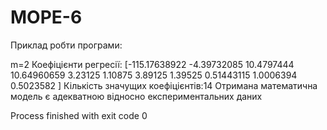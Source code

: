 # MOPE-6

Приклад робти програми:

m=2
Коефіцієнти регресії:
[-115.17638922   -4.39732085   10.4797444    10.64960659    3.23125
    1.10875       3.89125       1.39525       0.51443115    1.0006394
    0.5023582 ]
Кількість значущих коефіцієнтів:14
Отримана математична модель є адекватною відносно експериментальних даних

Process finished with exit code 0
